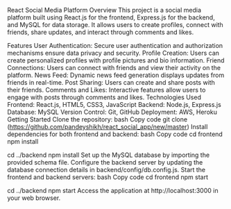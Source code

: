 React Social Media Platform Overview This project is a social media platform built using React.js for the frontend, Express.js for the backend, and MySQL for data storage. It allows users to create profiles, connect with friends, share updates, and interact through comments and likes.

Features User Authentication: Secure user authentication and authorization mechanisms ensure data privacy and security. Profile Creation: Users can create personalized profiles with profile pictures and bio information. Friend Connections: Users can connect with friends and view their activity on the platform. News Feed: Dynamic news feed generation displays updates from friends in real-time. Post Sharing: Users can create and share posts with their friends. Comments and Likes: Interactive features allow users to engage with posts through comments and likes. Technologies Used Frontend: React.js, HTML5, CSS3, JavaScript Backend: Node.js, Express.js Database: MySQL Version Control: Git, GitHub Deployment: AWS, Heroku Getting Started Clone the repository: bash Copy code git clone (https://github.com/pandeyshikh/react_social_app/new/master) Install dependencies for both frontend and backend: bash Copy code cd frontend npm install

cd ../backend npm install Set up the MySQL database by importing the provided schema file. Configure the backend server by updating the database connection details in backend/config/db.config.js. Start the frontend and backend servers: bash Copy code cd frontend npm start

cd ../backend npm start Access the application at http://localhost:3000 in your web browser.
